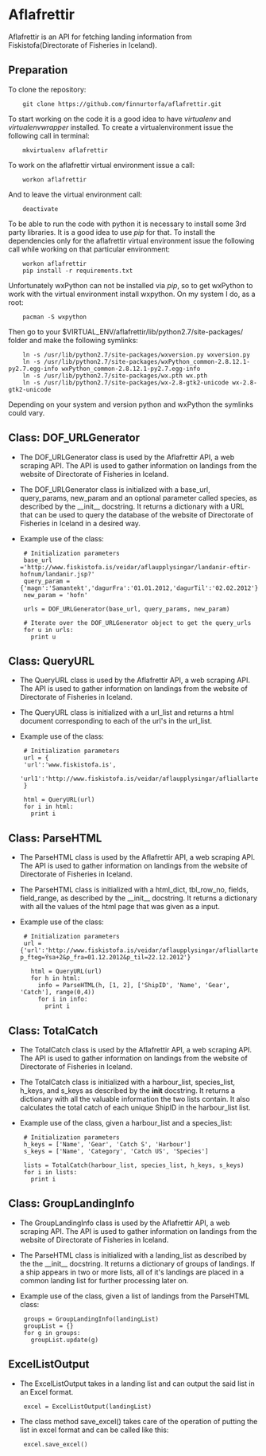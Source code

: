 Aflafrettir
=========

Aflafrettir is an API for fetching landing information from Fiskistofa(Directorate of Fisheries in Iceland).  

Preparation
---------

To clone the repository:

        git clone https://github.com/finnurtorfa/aflafrettir.git

To start working on the code it is a good idea to have *virtualenv* and *virtualenvwrapper* installed. To create a virtualenvironment issue the following call in terminal:

        mkvirtualenv aflafrettir

To work on the aflafrettir virtual environment issue a call:

        workon aflafrettir

And to leave the virtual environment call:
      
        deactivate

To be able to run the code with python it is necessary to install some 3rd party libraries. It is a good idea to use *pip* for that. To install the dependencies only for the aflafrettir virtual environment issue the following call while working on that particular environment:
        
        workon aflafrettir
        pip install -r requirements.txt

Unfortunately wxPython can not be installed via *pip*, so to get wxPython to work with the virtual environment install wxpython. On my system I do, as a root:
    
        pacman -S wxpython

Then go to your $VIRTUAL\_ENV/aflafrettir/lib/python2.7/site-packages/ folder and make the following symlinks:

        ln -s /usr/lib/python2.7/site-packages/wxversion.py wxversion.py
        ln -s /usr/lib/python2.7/site-packages/wxPython_common-2.8.12.1-py2.7.egg-info wxPython_common-2.8.12.1-py2.7.egg-info
        ln -s /usr/lib/python2.7/site-packages/wx.pth wx.pth
        ln -s /usr/lib/python2.7/site-packages/wx-2.8-gtk2-unicode wx-2.8-gtk2-unicode

Depending on your system and version python and wxPython the symlinks could vary.

Class: DOF\_URLGenerator
---------

*  The DOF\_URLGenerator class is used by the Aflafrettir API, a web scraping API. The API is used to gather information on landings from the website of Directorate of Fisheries in Iceland.

*  The DOF\_URLGenerator class is initialized with a base\_url, query\_params, new\_param and an optional parameter called species, as described by the \_\_init\_\_ docstring. It returns a dictionary with a URL that can be used to query the database of the website of Directorate of Fisheries in Iceland in a desired way.

*  Example use of the class:
        
        # Initialization parameters
        base_url ='http://www.fiskistofa.is/veidar/aflaupplysingar/landanir-eftir-hofnum/landanir.jsp?'
        query_param = {'magn':'Samantekt','dagurFra':'01.01.2012,'dagurTil':'02.02.2012'}
        new_param = 'hofn'

        urls = DOF_URLGenerator(base_url, query_params, new_param)

        # Iterate over the DOF_URLGenerator object to get the query_urls
        for u in urls:
          print u

Class: QueryURL
---------

*  The QueryURL class is used by the Aflafrettir API, a web scraping API. The API is used to gather information on landings from the website of Directorate of Fisheries in Iceland.

*  The QueryURL class is initialized with a url\_list and returns a html document corresponding to each of the url's in the url\_list.

*  Example use of the class:

        # Initialization parameters
        url = {
        'url':'www.fiskistofa.is',
        'url1':'http://www.fiskistofa.is/veidar/aflaupplysingar/afliallartegundir/aflastodulisti_okvb.jsp?'
        }
        
        html = QueryURL(url)
        for i in html:
          print i


Class: ParseHTML
---------

*  The ParseHTML class is used by the Aflafrettir API, a web scraping API. The API is used to gather information on landings from the website of Directorate of Fisheries in Iceland.

*  The ParseHTML class is initialized with a html\_dict, tbl\_row\_no, fields, field\_range, as described by the \_\_init\_\_ docstring. It returns a dictionary with all the values of the html page that was given as a input.

*  Example use of the class:
        
        # Initialization parameters
        url = {'url':'http://www.fiskistofa.is/veidar/aflaupplysingar/afliallartegundir/aflastodulisti_okvb.jsp?p_fteg=Ýsa+2&p_fra=01.12.2012&p_til=22.12.2012'}
          
          html = QueryURL(url)
          for h in html:
            info = ParseHTML(h, [1, 2], ['ShipID', 'Name', 'Gear', 'Catch'], range(0,4))
            for i in info:
              print i

Class: TotalCatch
---------

*  The TotalCatch class is used by the Aflafrettir API, a web scraping API. The API is used to gather information on landings from the website of Directorate of Fisheries in Iceland.

*  The TotalCatch class is initialized with a harbour\_list, species\_list, h\_keys, and s\_keys as described by the __init__ docstring. It returns a dictionary with all the valuable information the two lists contain. It also calculates the total catch of each unique ShipID in the harbour\_list list.

*  Example use of the class, given a harbour\_list and a species\_list:
        
        # Initialization parameters
        h_keys = ['Name', 'Gear', 'Catch S', 'Harbour']
        s_keys = ['Name', 'Category', 'Catch US', 'Species']
        
        lists = TotalCatch(harbour_list, species_list, h_keys, s_keys)
        for i in lists:
          print i

Class: GroupLandingInfo
---------

*  The GroupLandingInfo class is used by the Aflafrettir API, a web scraping API. The API is used to gather information on landings from the website of Directorate of Fisheries in Iceland.

*  The ParseHTML class is initialized with a landing\_list as described by the the \_\_init\_\_ docstring. It returns a dictionary of groups of landings. If a ship appears in two or more lists, all of it's landings are placed in a common landing list for further processing later on.

*  Example use of the class, given a list of landings from the ParseHTML class:
        
        groups = GroupLandingInfo(landingList)
        groupList = {}
        for g in groups:
          groupList.update(g)

ExcelListOutput
---------

*  The ExcelListOutput takes in a landing list and can output the said list in an Excel format.

        excel = ExcelListOutput(landingList)

*  The class method save\_excel() takes care of the operation of putting the list in excel format and can be called like this:

        excel.save_excel()

